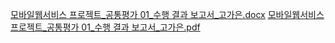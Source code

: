 [모바일웹서비스 프로젝트_공통평가 01_수행 결과 보고서_고가은.docx](https://github.com/user-attachments/files/17811670/_.01_._.docx)
[모바일웹서비스 프로젝트_공통평가 01_수행 결과 보고서_고가은.pdf](https://github.com/user-attachments/files/17811673/_.01_._.pdf)
